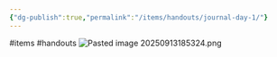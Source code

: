 ```yaml
---
{"dg-publish":true,"permalink":"/items/handouts/journal-day-1/"}
---
```


#items #handouts
![Pasted image 20250913185324.png](/img/user/items/tome%20pages/image%20files/Pasted%20image%2020250913185324.png)